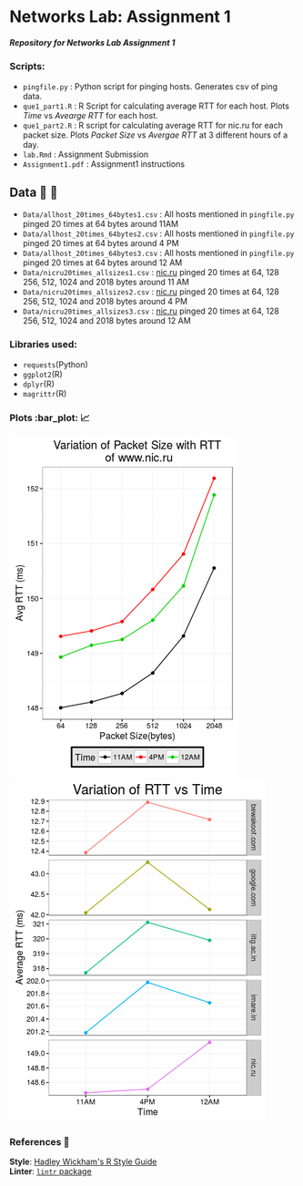 # Networks Lab: Assignment 1

##### Repository for Networks Lab Assignment 1

### Scripts:  ###

* `pingfile.py` : Python script for pinging hosts. Generates csv of ping data.
* `que1_part1.R` : R Script for calculating average RTT for each host. Plots *Time* vs *Avearge RTT* for each host.
* `que1_part2.R` : R script for calculating average RTT for nic.ru for each packet size. Plots *Packet Size* vs *Avergae RTT* at 3 different hours of a day.
* `lab.Rmd` : Assignment Submission 
* `Assignment1.pdf` : Assignment1 instructions

## Data :memo: :memo: ##

* `Data/allhost_20times_64bytes1.csv` : All hosts mentioned in `pingfile.py` pinged 20 times at 64 bytes around 11AM  
* `Data/allhost_20times_64bytes2.csv` : All hosts mentioned in `pingfile.py` pinged 20 times at 64 bytes around 4 PM  
* `Data/allhost_20times_64bytes3.csv` : All hosts mentioned in `pingfile.py` pinged 20 times at 64 bytes around 12 AM  
* `Data/nicru20times_allsizes1.csv` : [nic.ru](nic.ru) pinged 20 times at  64, 128 256, 512, 1024 and 2018 bytes around 11 AM  
* `Data/nicru20times_allsizes2.csv` : [nic.ru](nic.ru) pinged 20 times at  64, 128 256, 512, 1024 and 2018 bytes around 4 PM  
* `Data/nicru20times_allsizes3.csv` : [nic.ru](nic.ru) pinged 20 times at  64, 128 256, 512, 1024 and 2018 bytes around 12 AM  

### Libraries used: ###

* `requests`(Python)  
* `ggplot2`(R)  
* `dplyr`(R)
* `magrittr`(R)

### Plots :bar_plot: :chart_with_upwards_trend: ###


![Plot1](Rplot02.png)
![Plot1](Rplot03.png)

### References :link: ###

**Style**: [Hadley Wickham's R Style Guide](http://r-pkgs.had.co.nz/style.html)  
**Linter**: [`lintr` package](https://github.com/jimhester/lintr)

